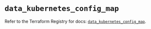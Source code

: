# `data_kubernetes_config_map`

Refer to the Terraform Registry for docs: [`data_kubernetes_config_map`](https://registry.terraform.io/providers/hashicorp/kubernetes/2.35.1/docs/data-sources/config_map).
